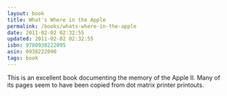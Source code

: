 ```yaml
---
layout: book
title: What's Where in the Apple
permalink: /books/whats-where-in-the-apple
date: 2011-02-02 02:32:55
updated: 2011-02-02 02:32:55
isbn: 9780938222095
asin: 0938222090
tags: book
---
```

This is an excellent book documenting the memory of the Apple II. Many of its
pages seem to have been copied from dot matrix printer printouts.
